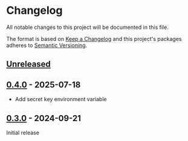 # Changelog

All notable changes to this project will be documented in this file.

The format is based on [Keep a Changelog](http://keepachangelog.com/en/1.0.0/)
and this project's packages adheres to [Semantic Versioning](http://semver.org/spec/v2.0.0.html).

## [Unreleased]

## [0.4.0] - 2025-07-18

- Add secret key environment variable

## [0.3.0] - 2024-09-21

Initial release

[Unreleased]: https://github.com/giantswarm/helloworld/compare/v0.4.0...HEAD
[0.4.0]: https://github.com/giantswarm/helloworld/compare/v0.3.0...v0.4.0
[0.3.0]: https://github.com/giantswarm/helloworld/compare/v0.2.0...v0.3.0
